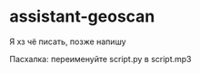 # assistant-geoscan

Я хз чё писать, позже напишу
































































































Пасхалка: переименуйте script.py в script.mp3